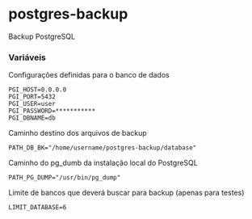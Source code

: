 # postgres-backup
Backup PostgreSQL

### Variáveis
Configurações definidas para o banco de dados
```env
PGI_HOST=0.0.0.0
PGI_PORT=5432
PGI_USER=user
PGI_PASSWORD=***********
PGI_DBNAME=db
```
Caminho destino dos arquivos de backup
```env
PATH_DB_BK="/home/username/postgres-backup/database"
```
Caminho do pg_dumb da instalação local do PostgreSQL
```env
PATH_PG_DUMP="/usr/bin/pg_dump"
```
Limite de bancos que deverá buscar para backup (apenas para testes)
```env
LIMIT_DATABASE=6
```
